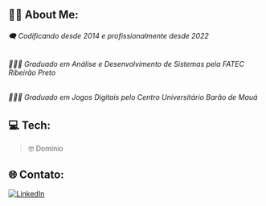 ## :man_technologist: About Me: 

###### :left_speech_bubble: Codificando desde 2014 e profissionalmente desde 2022

###### 👩🏻‍🎓 Graduado em Análise e Desenvolvimento de Sistemas pela FATEC Ribeirão Preto

###### 👩🏻‍🎓 Graduado em Jogos Digitais pelo Centro Universitário Barão de Mauá  


## 💻 Tech:

>:nerd_face: Domínio



## 🌐 Contato:

<a href="https://www.linkedin.com/in/leonardo-ferreira-dev96/" rel="nofollow"><img src="https://camo.githubusercontent.com/f17ba9730c27e5f1230325b94c8b68bbf3115d32650866f6e3d0ade68201beea/68747470733a2f2f696d672e736869656c64732e696f2f62616467652f4c696e6b6564496e2d2532333030373742352e7376673f6c6f676f3d6c696e6b6564696e266c6f676f436f6c6f723d7768697465" alt="LinkedIn" data-canonical-src="https://img.shields.io/badge/LinkedIn-%230077B5.svg?logo=linkedin&amp;logoColor=white" style="max-width: 100%;"></a>
